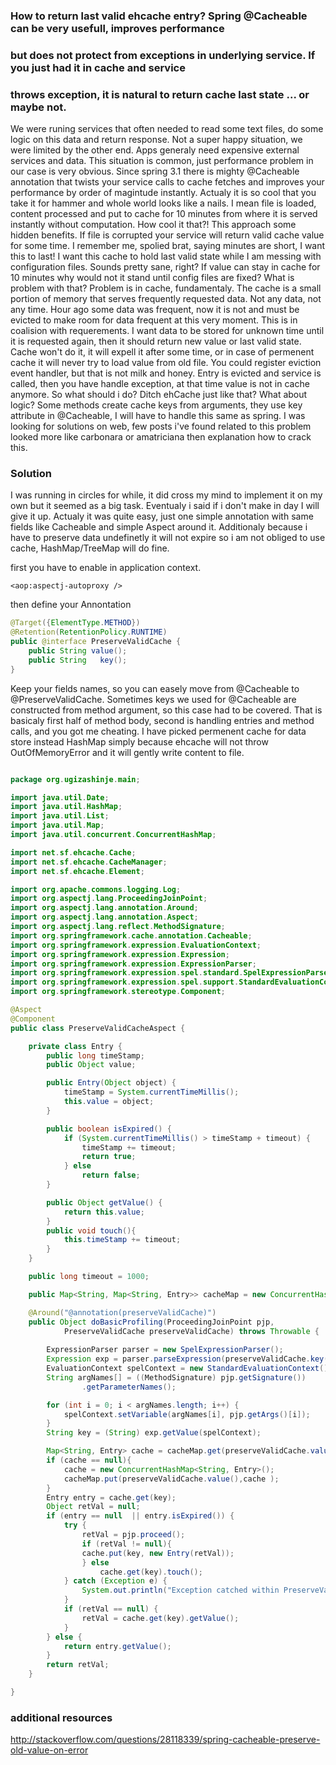 ### How to return last valid ehcache entry? Spring @Cacheable can be very usefull, improves performance 
### but does not protect from exceptions in underlying service. If you just had it in cache and service
### throws exception, it is natural to return cache last state ... or maybe not.
 
   We were runing services that often needed to read some text files, do some logic on this data
and return response. Not a super happy situation, we were limited by the other end. Apps generaly 
need expensive external services and data. This situation is common, just performance problem in our case is very obvious.
Since spring 3.1 there is mighty @Cacheable annotation that twists your service calls to cache fetches and 
improves your performance by order of magintude instantly. Actualy it is so cool that you take it for hammer 
and whole world looks like a nails. I mean file is loaded, content processed and put to cache 
for 10 minutes from where it is served instantly without computation. How cool it that?! This 
approach some hidden benefits. If file is corrupted your service will return valid cache value for some time. 
  I remember me, spolied brat, saying minutes are short, I want this to last! I want this cache to hold last 
valid state while I am messing with configuration files. Sounds pretty sane, right? If value can stay 
in cache for 10 minutes why would not it stand until config files are fixed? What is problem with that? 
Problem is in cache, fundamentaly. The cache is a small portion of memory that serves frequently requested data. 
Not any data, not any time. Hour ago some data was frequent, now it is not and must be evicted to make room 
for data frequent at this very moment. This is in coalision with requerements. I want data to be stored for 
unknown time until it is requested again, then it should return new value or last valid state. Cache won't do it, 
it will expell it after some time, or in case of permenent cache it will never try to load value from old file.
You could register eviction event handler, but that is not milk and honey. Entry is evicted and service is called, then you have
handle exception, at that time value is not in cache anymore. So what should i do? Ditch ehCache just like that? What about logic? 
Some methods create cache keys from arguments, they use key attribute in @Cacheable, I will have to handle this same as spring. 
I was looking for solutions on web, few posts i've found related to this problem looked more like carbonara or amatriciana then 
explanation how to crack this. 

### Solution

   I was running in circles for while, it did cross my mind to implement it on my own but it seemed as a big task. 
Eventualy i said if i don't make in day I will give it up. Actualy it was quite easy, just one simple annotation with
same fields like Cacheable and simple Aspect around it. Additionaly because i have to preserve data undefinetly it will
not expire so i am not obliged to use cache, HashMap/TreeMap will do fine.

first you have to enable in application context.

```
<aop:aspectj-autoproxy />
```

then define your Annontation

```java
@Target({ElementType.METHOD})
@Retention(RetentionPolicy.RUNTIME)
public @interface PreserveValidCache {
	public String value();
	public String 	key();
}
```


  Keep your fields names, so you can easely move from @Cacheable to @PreserveValidCache. Sometimes keys we used for @Cacheable
are constructed from method argument, so this case had to be covered. That is basicaly first half of method body, second is 
handling entries and method calls, and you got me cheating. I have picked permenent cache for data store instead HashMap
simply because ehcache will not throw OutOfMemoryError and it will gently write content to file. 


```java

package org.ugizashinje.main;

import java.util.Date;
import java.util.HashMap;
import java.util.List;
import java.util.Map;
import java.util.concurrent.ConcurrentHashMap;

import net.sf.ehcache.Cache;
import net.sf.ehcache.CacheManager;
import net.sf.ehcache.Element;

import org.apache.commons.logging.Log;
import org.aspectj.lang.ProceedingJoinPoint;
import org.aspectj.lang.annotation.Around;
import org.aspectj.lang.annotation.Aspect;
import org.aspectj.lang.reflect.MethodSignature;
import org.springframework.cache.annotation.Cacheable;
import org.springframework.expression.EvaluationContext;
import org.springframework.expression.Expression;
import org.springframework.expression.ExpressionParser;
import org.springframework.expression.spel.standard.SpelExpressionParser;
import org.springframework.expression.spel.support.StandardEvaluationContext;
import org.springframework.stereotype.Component;

@Aspect
@Component
public class PreserveValidCacheAspect {

	private class Entry {
		public long timeStamp;
		public Object value;

		public Entry(Object object) {
			timeStamp = System.currentTimeMillis();
			this.value = object;
		}

		public boolean isExpired() {
			if (System.currentTimeMillis() > timeStamp + timeout) {
				timeStamp += timeout;
				return true;
			} else
				return false;
		}

		public Object getValue() {
			return this.value;
		}
		public void touch(){
			this.timeStamp += timeout;
		}
	}

	public long timeout = 1000;

	public Map<String, Map<String, Entry>> cacheMap = new ConcurrentHashMap<String, Map<String, Entry>>();

	@Around("@annotation(preserveValidCache)")
	public Object doBasicProfiling(ProceedingJoinPoint pjp,
			PreserveValidCache preserveValidCache) throws Throwable {
		
		ExpressionParser parser = new SpelExpressionParser();
		Expression exp = parser.parseExpression(preserveValidCache.key());
		EvaluationContext spelContext = new StandardEvaluationContext();
		String argNames[] = ((MethodSignature) pjp.getSignature())
				.getParameterNames();

		for (int i = 0; i < argNames.length; i++) {
			spelContext.setVariable(argNames[i], pjp.getArgs()[i]);
		}
		String key = (String) exp.getValue(spelContext);

		Map<String, Entry> cache = cacheMap.get(preserveValidCache.value());
		if (cache == null){
			cache = new ConcurrentHashMap<String, Entry>();
			cacheMap.put(preserveValidCache.value(),cache );
		}
		Entry entry = cache.get(key);
		Object retVal = null;
		if (entry == null  || entry.isExpired()) {
			try {
				retVal = pjp.proceed();
				if (retVal != null){
				cache.put(key, new Entry(retVal));
				} else
					cache.get(key).touch();
			} catch (Exception e) {
				System.out.println("Exception catched within PreserveValidCacheAspect from " + pjp.getSignature());
			}
			if (retVal == null) {
				retVal = cache.get(key).getValue();
			}
		} else {
			return entry.getValue();
		}
		return retVal;
	}

}

```
### additional resources

http://stackoverflow.com/questions/28118339/spring-cacheable-preserve-old-value-on-error
